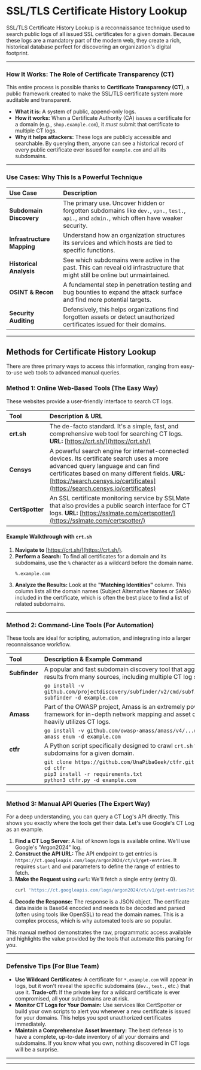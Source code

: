 # SSL/TLS Certificate History Lookup

SSL/TLS Certificate History Lookup is a reconnaissance technique used to search public logs of all issued SSL certificates for a given domain. Because these logs are a mandatory part of the modern web, they create a rich, historical database perfect for discovering an organization's digital footprint.

---

### How It Works: The Role of Certificate Transparency (CT)

This entire process is possible thanks to **Certificate Transparency (CT)**, a public framework created to make the SSL/TLS certificate system more auditable and transparent.

*   **What it is:** A system of public, append-only logs.
*   **How it works:** When a Certificate Authority (CA) issues a certificate for a domain (e.g., `shop.example.com`), it *must* submit that certificate to multiple CT logs.
*   **Why it helps attackers:** These logs are publicly accessible and searchable. By querying them, anyone can see a historical record of every public certificate ever issued for `example.com` and all its subdomains.

---
### Use Cases: Why This Is a Powerful Technique

| Use Case | Description |
| :--- | :--- |
| **Subdomain Discovery** | The primary use. Uncover hidden or forgotten subdomains like `dev.`, `vpn.`, `test.`, `api.`, and `admin.`, which often have weaker security. |
| **Infrastructure Mapping** | Understand how an organization structures its services and which hosts are tied to specific functions. |
| **Historical Analysis** | See which subdomains were active in the past. This can reveal old infrastructure that might still be online but unmaintained. |
| **OSINT & Recon** | A fundamental step in penetration testing and bug bounties to expand the attack surface and find more potential targets. |
| **Security Auditing** | Defensively, this helps organizations find forgotten assets or detect unauthorized certificates issued for their domains. |

---
## Methods for Certificate History Lookup

There are three primary ways to access this information, ranging from easy-to-use web tools to advanced manual queries.

### Method 1: Online Web-Based Tools (The Easy Way)

These websites provide a user-friendly interface to search CT logs.

| Tool | Description & URL |
| :--- | :--- |
| **crt.sh** | The de-facto standard. It's a simple, fast, and comprehensive web tool for searching CT logs. **URL:** [https://crt.sh/](https://crt.sh/) |
| **Censys** | A powerful search engine for internet-connected devices. Its certificate search uses a more advanced query language and can find certificates based on many different fields. **URL:** [https://search.censys.io/certificates](https://search.censys.io/certificates) |
| **CertSpotter** | An SSL certificate monitoring service by SSLMate that also provides a public search interface for CT logs. **URL:** [https://sslmate.com/certspotter/](https://sslmate.com/certspotter/) |
#### Example Walkthrough with `crt.sh`

1.  **Navigate to** [https://crt.sh/](https://crt.sh/).
2.  **Perform a Search:** To find all certificates for a domain and its subdomains, use the `%` character as a wildcard before the domain name.
    ```
    %.example.com
    ```
3.  **Analyze the Results:** Look at the **"Matching Identities"** column. This column lists all the domain names (Subject Alternative Names or SANs) included in the certificate, which is often the best place to find a list of related subdomains.

---

### Method 2: Command-Line Tools (For Automation)

These tools are ideal for scripting, automation, and integrating into a larger reconnaissance workflow.

| Tool | Description & Example Command |
| :--- | :--- |
| **Subfinder** | A popular and fast subdomain discovery tool that aggregates results from many sources, including multiple CT log services. |
| | `go install -v github.com/projectdiscovery/subfinder/v2/cmd/subfinder@latest` <br> `subfinder -d example.com` |
| **Amass** | Part of the OWASP project, Amass is an extremely powerful framework for in-depth network mapping and asset discovery. It heavily utilizes CT logs. |
| | `go install -v github.com/owasp-amass/amass/v4/...@master` <br> `amass enum -d example.com` |
| **ctfr** | A Python script specifically designed to crawl `crt.sh` to find subdomains for a given domain. |
| | `git clone https://github.com/UnaPibaGeek/ctfr.git` <br> `cd ctfr` <br> `pip3 install -r requirements.txt` <br> `python3 ctfr.py -d example.com` |

---

### Method 3: Manual API Queries (The Expert Way)

For a deep understanding, you can query a CT Log's API directly. This shows you exactly where the tools get their data. Let's use Google's CT Log as an example.

1.  **Find a CT Log Server:** A list of known logs is available online. We'll use Google's "Argon2024" log.
2.  **Construct the API URL:** The API endpoint to get entries is `https://ct.googleapis.com/logs/argon2024/ct/v1/get-entries`. It requires `start` and `end` parameters to define the range of entries to fetch.
3.  **Make the Request using `curl`:** We'll fetch a single entry (entry 0).
    ```bash
    curl 'https://ct.googleapis.com/logs/argon2024/ct/v1/get-entries?start=0&end=0'
    ```
4.  **Decode the Response:** The response is a JSON object. The certificate data inside is Base64 encoded and needs to be decoded and parsed (often using tools like OpenSSL) to read the domain names. This is a complex process, which is why automated tools are so popular.

This manual method demonstrates the raw, programmatic access available and highlights the value provided by the tools that automate this parsing for you.

---

### Defensive Tips (For Blue Team)

*   **Use Wildcard Certificates:** A certificate for `*.example.com` will appear in logs, but it won't reveal the specific subdomains (`dev.`, `test.`, etc.) that use it. **Trade-off:** If the private key for a wildcard certificate is ever compromised, all your subdomains are at risk.
*   **Monitor CT Logs for Your Domain:** Use services like CertSpotter or build your own scripts to alert you whenever a new certificate is issued for your domains. This helps you spot unauthorized certificates immediately.
*   **Maintain a Comprehensive Asset Inventory:** The best defense is to have a complete, up-to-date inventory of all your domains and subdomains. If you know what you own, nothing discovered in CT logs will be a surprise.

---
---
